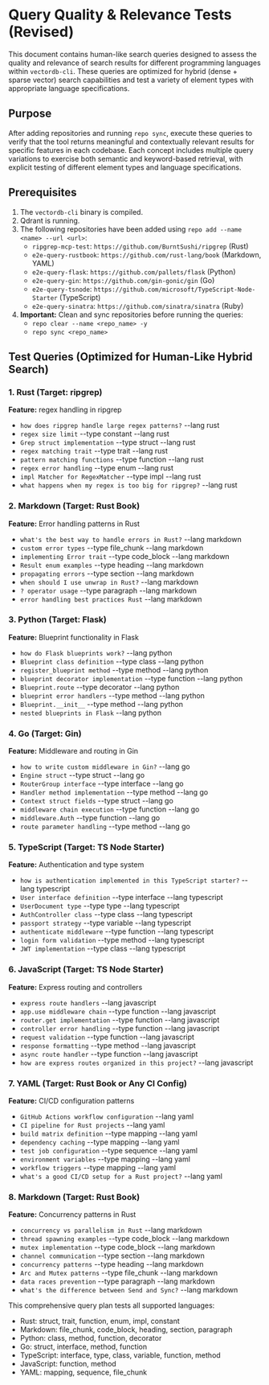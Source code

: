 # Query Quality & Relevance Tests (Revised)

This document contains human-like search queries designed to assess the quality and relevance of search results for different programming languages within `vectordb-cli`. These queries are optimized for hybrid (dense + sparse vector) search capabilities and test a variety of element types with appropriate language specifications.

## Purpose

After adding repositories and running `repo sync`, execute these queries to verify that the tool returns meaningful and contextually relevant results for specific features in each codebase. Each concept includes multiple query variations to exercise both semantic and keyword-based retrieval, with explicit testing of different element types and language specifications.

## Prerequisites

1. The `vectordb-cli` binary is compiled.
2. Qdrant is running.
3. The following repositories have been added using `repo add --name <name> --url <url>`:
   * `ripgrep-mcp-test`: `https://github.com/BurntSushi/ripgrep` (Rust)
   * `e2e-query-rustbook`: `https://github.com/rust-lang/book` (Markdown, YAML)
   * `e2e-query-flask`: `https://github.com/pallets/flask` (Python)
   * `e2e-query-gin`: `https://github.com/gin-gonic/gin` (Go)
   * `e2e-query-tsnode`: `https://github.com/microsoft/TypeScript-Node-Starter` (TypeScript)
   * `e2e-query-sinatra`: `https://github.com/sinatra/sinatra` (Ruby)
4. **Important:** Clean and sync repositories before running the queries:
   * `repo clear --name <repo_name> -y`
   * `repo sync <repo_name>`

## Test Queries (Optimized for Human-Like Hybrid Search)

### 1. Rust (Target: ripgrep)
**Feature:** regex handling in ripgrep

- `how does ripgrep handle large regex patterns?` --lang rust
- `regex size limit` --type constant --lang rust
- `Grep struct implementation` --type struct --lang rust
- `regex matching trait` --type trait --lang rust
- `pattern matching functions` --type function --lang rust
- `regex error handling` --type enum --lang rust
- `impl Matcher for RegexMatcher` --type impl --lang rust
- `what happens when my regex is too big for ripgrep?` --lang rust

### 2. Markdown (Target: Rust Book)
**Feature:** Error handling patterns in Rust

- `what's the best way to handle errors in Rust?` --lang markdown
- `custom error types` --type file_chunk --lang markdown
- `implementing Error trait` --type code_block --lang markdown
- `Result enum examples` --type heading --lang markdown
- `propagating errors` --type section --lang markdown
- `when should I use unwrap in Rust?` --lang markdown
- `? operator usage` --type paragraph --lang markdown
- `error handling best practices Rust` --lang markdown

### 3. Python (Target: Flask)
**Feature:** Blueprint functionality in Flask

- `how do Flask blueprints work?` --lang python
- `Blueprint class definition` --type class --lang python
- `register_blueprint method` --type method --lang python
- `blueprint decorator implementation` --type function --lang python
- `Blueprint.route` --type decorator --lang python
- `blueprint error handlers` --type method --lang python
- `Blueprint.__init__` --type method --lang python
- `nested blueprints in Flask` --lang python

### 4. Go (Target: Gin)
**Feature:** Middleware and routing in Gin

- `how to write custom middleware in Gin?` --lang go
- `Engine struct` --type struct --lang go
- `RouterGroup interface` --type interface --lang go
- `Handler method implementation` --type method --lang go
- `Context struct fields` --type struct --lang go
- `middleware chain execution` --type function --lang go
- `middleware.Auth` --type function --lang go
- `route parameter handling` --type method --lang go

### 5. TypeScript (Target: TS Node Starter)
**Feature:** Authentication and type system

- `how is authentication implemented in this TypeScript starter?` --lang typescript
- `User interface definition` --type interface --lang typescript
- `UserDocument type` --type type --lang typescript
- `AuthController class` --type class --lang typescript
- `passport strategy` --type variable --lang typescript
- `authenticate middleware` --type function --lang typescript
- `login form validation` --type method --lang typescript
- `JWT implementation` --type class --lang typescript

### 6. JavaScript (Target: TS Node Starter)
**Feature:** Express routing and controllers

- `express route handlers` --lang javascript
- `app.use middleware chain` --type function --lang javascript
- `router.get implementation` --type function --lang javascript
- `controller error handling` --type function --lang javascript
- `request validation` --type function --lang javascript
- `response formatting` --type method --lang javascript
- `async route handler` --type function --lang javascript
- `how are express routes organized in this project?` --lang javascript

### 7. YAML (Target: Rust Book or Any CI Config)
**Feature:** CI/CD configuration patterns

- `GitHub Actions workflow configuration` --lang yaml
- `CI pipeline for Rust projects` --lang yaml
- `build matrix definition` --type mapping --lang yaml
- `dependency caching` --type mapping --lang yaml
- `test job configuration` --type sequence --lang yaml
- `environment variables` --type mapping --lang yaml
- `workflow triggers` --type mapping --lang yaml
- `what's a good CI/CD setup for a Rust project?` --lang yaml

### 8. Markdown (Target: Rust Book)
**Feature:** Concurrency patterns in Rust

- `concurrency vs parallelism in Rust` --lang markdown
- `thread spawning examples` --type code_block --lang markdown
- `mutex implementation` --type code_block --lang markdown
- `channel communication` --type section --lang markdown
- `concurrency patterns` --type heading --lang markdown
- `Arc and Mutex patterns` --type file_chunk --lang markdown
- `data races prevention` --type paragraph --lang markdown
- `what's the difference between Send and Sync?` --lang markdown

This comprehensive query plan tests all supported languages:
- Rust: struct, trait, function, enum, impl, constant
- Markdown: file_chunk, code_block, heading, section, paragraph
- Python: class, method, function, decorator
- Go: struct, interface, method, function
- TypeScript: interface, type, class, variable, function, method
- JavaScript: function, method
- YAML: mapping, sequence, file_chunk

